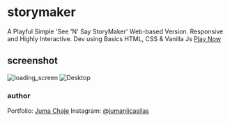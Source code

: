 # storymaker
A Playful Simple 'See 'N' Say StoryMaker' Web-based Version. Responsive and Highly Interactive. Dev using Basics HTML, CSS &amp; Vanilla Js
[Play Now](https://jumanjigobez.github.io/storymaker)

## screenshot
![loading_screen](https://github.com/Jumanjigobez/storymaker/assets/73429193/8221b6de-38ad-4e37-889e-817ac097da79)
![Desktop](https://github.com/Jumanjigobez/storymaker/assets/73429193/eb469e1a-3ea8-4120-99d8-697b2fdb5111)

### author
Portfolio: [Juma Chaje](https://jumanjigobez.github.io/personal_portfolio)
Instagram: [@jumanjicasilas](https://instagram.com/jumanjicasilas)
